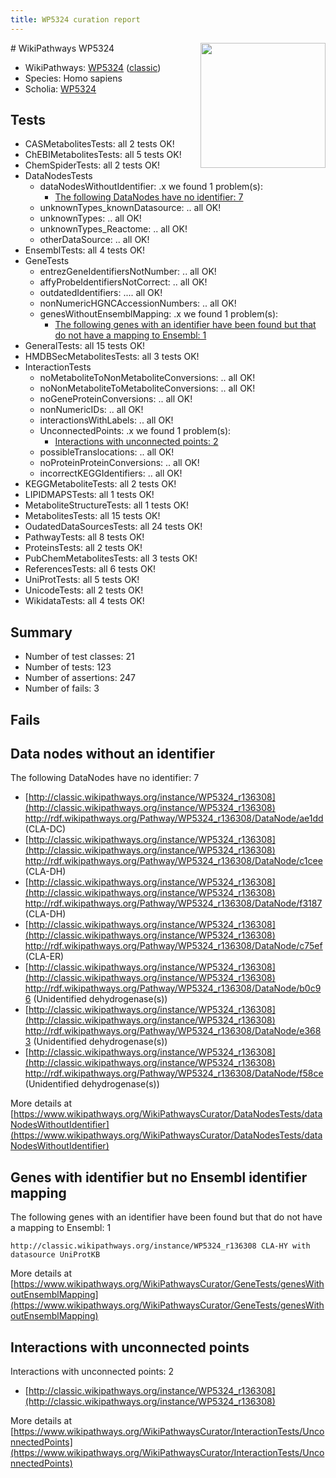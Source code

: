 ```yaml
---
title: WP5324 curation report
---
```


<img style="float: right; width: 200px" src="https://upload.wikimedia.org/wikipedia/commons/thumb/8/83/Wplogo_with_text_500.png/640px-Wplogo_with_text_500.png" />
# WikiPathways WP5324

* WikiPathways: [WP5324](https://wikipathways.org/pathways/WP5324) ([classic](https://classic.wikipathways.org/instance/WP5324))
* Species: Homo sapiens
* Scholia: [WP5324](https://scholia.toolforge.org/wikipathways/WP5324)
## Tests
* CASMetabolitesTests: all 2 tests OK!
* ChEBIMetabolitesTests: all 5 tests OK!
* ChemSpiderTests: all 2 tests OK!
* DataNodesTests
    * dataNodesWithoutIdentifier: .x we found 1 problem(s):
        * [The following DataNodes have no identifier: 7](#d2d32fa6)
    * unknownTypes_knownDatasource: .. all OK!
    * unknownTypes: .. all OK!
    * unknownTypes_Reactome: .. all OK!
    * otherDataSource: .. all OK!
* EnsemblTests: all 4 tests OK!
* GeneTests
    * entrezGeneIdentifiersNotNumber: .. all OK!
    * affyProbeIdentifiersNotCorrect: .. all OK!
    * outdatedIdentifiers: .... all OK!
    * nonNumericHGNCAccessionNumbers: .. all OK!
    * genesWithoutEnsemblMapping: .x we found 1 problem(s):
        * [The following genes with an identifier have been found but that do not have a mapping to Ensembl: 1](#40286d83)
* GeneralTests: all 15 tests OK!
* HMDBSecMetabolitesTests: all 3 tests OK!
* InteractionTests
    * noMetaboliteToNonMetaboliteConversions: .. all OK!
    * noNonMetaboliteToMetaboliteConversions: .. all OK!
    * noGeneProteinConversions: .. all OK!
    * nonNumericIDs: .. all OK!
    * interactionsWithLabels: .. all OK!
    * UnconnectedPoints: .x we found 1 problem(s):
        * [Interactions with unconnected points: 2](#35a61ada)
    * possibleTranslocations: .. all OK!
    * noProteinProteinConversions: .. all OK!
    * incorrectKEGGIdentifiers: .. all OK!
* KEGGMetaboliteTests: all 2 tests OK!
* LIPIDMAPSTests: all 1 tests OK!
* MetaboliteStructureTests: all 1 tests OK!
* MetabolitesTests: all 15 tests OK!
* OudatedDataSourcesTests: all 24 tests OK!
* PathwayTests: all 8 tests OK!
* ProteinsTests: all 2 tests OK!
* PubChemMetabolitesTests: all 3 tests OK!
* ReferencesTests: all 6 tests OK!
* UniProtTests: all 5 tests OK!
* UnicodeTests: all 2 tests OK!
* WikidataTests: all 4 tests OK!


## Summary

* Number of test classes: 21
* Number of tests: 123
* Number of assertions: 247
* Number of fails: 3

## Fails

<a name="d2d32fa6" />

## Data nodes without an identifier

The following DataNodes have no identifier: 7

* [http://classic.wikipathways.org/instance/WP5324_r136308](http://classic.wikipathways.org/instance/WP5324_r136308) http://rdf.wikipathways.org/Pathway/WP5324_r136308/DataNode/ae1dd (CLA-DC)
* [http://classic.wikipathways.org/instance/WP5324_r136308](http://classic.wikipathways.org/instance/WP5324_r136308) http://rdf.wikipathways.org/Pathway/WP5324_r136308/DataNode/c1cee (CLA-DH)
* [http://classic.wikipathways.org/instance/WP5324_r136308](http://classic.wikipathways.org/instance/WP5324_r136308) http://rdf.wikipathways.org/Pathway/WP5324_r136308/DataNode/f3187 (CLA-DH)
* [http://classic.wikipathways.org/instance/WP5324_r136308](http://classic.wikipathways.org/instance/WP5324_r136308) http://rdf.wikipathways.org/Pathway/WP5324_r136308/DataNode/c75ef (CLA-ER)
* [http://classic.wikipathways.org/instance/WP5324_r136308](http://classic.wikipathways.org/instance/WP5324_r136308) http://rdf.wikipathways.org/Pathway/WP5324_r136308/DataNode/b0c96 (Unidentified
dehydrogenase(s))
* [http://classic.wikipathways.org/instance/WP5324_r136308](http://classic.wikipathways.org/instance/WP5324_r136308) http://rdf.wikipathways.org/Pathway/WP5324_r136308/DataNode/e3683 (Unidentified
dehydrogenase(s))
* [http://classic.wikipathways.org/instance/WP5324_r136308](http://classic.wikipathways.org/instance/WP5324_r136308) http://rdf.wikipathways.org/Pathway/WP5324_r136308/DataNode/f58ce (Unidentified
dehydrogenase(s))


More details at [https://www.wikipathways.org/WikiPathwaysCurator/DataNodesTests/dataNodesWithoutIdentifier](https://www.wikipathways.org/WikiPathwaysCurator/DataNodesTests/dataNodesWithoutIdentifier)

<a name="40286d83" />

## Genes with identifier but no Ensembl identifier mapping

The following genes with an identifier have been found but that do not have a mapping to Ensembl: 1
```
http://classic.wikipathways.org/instance/WP5324_r136308 CLA-HY with datasource UniProtKB
```

More details at [https://www.wikipathways.org/WikiPathwaysCurator/GeneTests/genesWithoutEnsemblMapping](https://www.wikipathways.org/WikiPathwaysCurator/GeneTests/genesWithoutEnsemblMapping)

<a name="35a61ada" />

## Interactions with unconnected points

Interactions with unconnected points: 2

* [http://classic.wikipathways.org/instance/WP5324_r136308](http://classic.wikipathways.org/instance/WP5324_r136308)


More details at [https://www.wikipathways.org/WikiPathwaysCurator/InteractionTests/UnconnectedPoints](https://www.wikipathways.org/WikiPathwaysCurator/InteractionTests/UnconnectedPoints)


